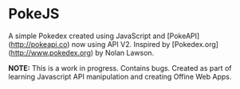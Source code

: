 # PokeJS
A simple Pokedex created using JavaScript and [PokeAPI] (http://pokeapi.co) now using API V2.
Inspired by [Pokedex.org] (http://www.pokedex.org) by Nolan Lawson.

**NOTE:**
This is a work in progress. Contains bugs.
Created as part of learning Javascript API manipulation and creating Offine Web Apps.

